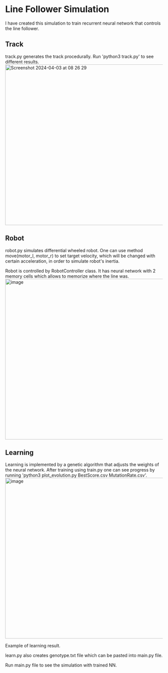 <h1>Line Follower Simulation</h1>

I have created this simulation to train recurrent neural network that controls the line follower.

<h2>Track</h2>
track.py generates the track procedurally. Run 'python3 track.py' to see different results.
<img height="512" alt="Screenshot 2024-04-03 at 08 26 29" src="https://github.com/Kminek42/Line_Follower_Simulation/assets/51884463/93e219be-d0eb-406a-ac07-843c5c2c9349">

<h2>Robot</h2>
robot.py simulates differential wheeled robot. One can use method move(motor_l, motor_r) to set target velocity, which will be changed with certain acceleration, in order to simulate robot's inertia.

Robot is controlled by RobotController class. It has neural network with 2 memory cells which allows to memorize where the line was.
<img height="512" alt="image" src="https://github.com/Kminek42/Line_Follower_Simulation/assets/51884463/3d6bfc1f-6124-4bef-a8f9-f33819c7a48e">

<h2>Learning</h2>
Learning is implemented by a genetic algorithm that adjusts the weights of the neural network. After training using train.py one can see progress by running 'python3 plot_evolution.py BestScore.csv MutationRate.csv'. 

<img height="512" alt="image" src="https://github.com/Kminek42/Line_Follower_Simulation/assets/51884463/fbfd79ea-df19-4ab1-b328-bfa68316b78c">

Example of learning result.

learn.py also creates genotype.txt file which can be pasted into main.py file.


Run main.py file to see the simulation with trained NN.
